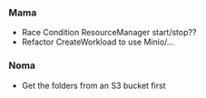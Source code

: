 ### Mama

- Race Condition ResourceManager start/stop??
- Refactor CreateWorkload to use Minio/...

### Noma

- Get the folders from an S3 bucket first